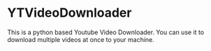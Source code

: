 # YTVideoDownloader

This is a python based Youtube Video Downloader. You can use it to download multiple videos at once to your machine.
